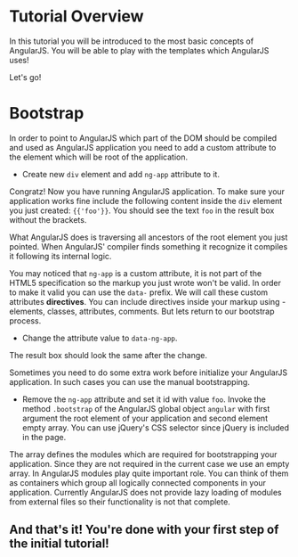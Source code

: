 # Tutorial Overview

In this tutorial you will be introduced to the most basic concepts of AngularJS. You will be able to play with the templates which AngularJS uses!

Let's go!

# Bootstrap

In order to point to AngularJS which part of the DOM should be compiled and used as AngularJS application you need to add a custom attribute to the element which will be root of the application.

* Create new `div` element and add `ng-app` attribute to it.

Congratz! Now you have running AngularJS application. To make sure your application works fine include the following content inside the `div` element you just created: `{{'foo'}}`. You should see the text `foo` in the result box without the brackets.

What AngularJS does is traversing all ancestors of the root element you just pointed. When AngularJS' compiler finds something it recognize it compiles it following its internal logic.

You may noticed that `ng-app` is a custom attribute, it is not part of the HTML5 specification so the markup you just wrote won't be valid. In order to make it valid you can use the `data-` prefix. We will call these custom attributes **directives**. You can include directives inside your markup using - elements, classes, attributes, comments. But lets return to our bootstrap process.

* Change the attribute value to `data-ng-app`.

The result box should look the same after the change.

Sometimes you need to do some extra work before initialize your AngularJS application. In such cases you can use the manual bootstrapping.

* Remove the `ng-app` attribute and set it id with value `foo`. Invoke the method `.bootstrap` of the AngularJS global object `angular` with first argument the root element of your application and second element empty array. You can use jQuery's CSS selector since jQuery is included in the page.

The array defines the modules which are required for bootstrapping your application. Since they are not required in the current case we use an empty array.
In AngularJS modules play quite important role. You can think of them as containers which group all logically connected components in your application. Currently AngularJS does not provide lazy loading of modules from external files so their functionality is not that complete.

## And that's it! You're done with your first step of the initial tutorial!